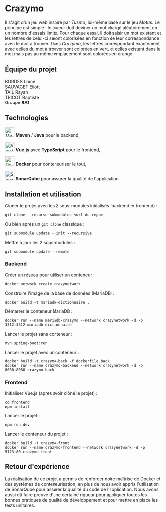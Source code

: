 # Crazymo
Il s'agit d'un jeu web inspiré par *Tusmo*, lui-même basé sur le jeu *Motus*. Le principe est simple : le joueur doit deviner un mot chargé aléatoirement en un nombre d'essais limité.
Pour chaque essai, il doit saisir un mot existant et les lettres de celui-ci seront colorisées en fonction de leur correspondance avec le mot à trouver.
Dans *Crazymo*, les lettres correspondant exactement avec celles du mot à trouver sont colorées en vert, et celles existant dans le mot mais pas au même emplacement sont colorées en orange.


## Équipe du projet
BORDES Lomé\
SAUVAGET Eliott\
TAIL Rayan\
TRICOT Baptiste\
Groupe **RA1**


## Technologies
<img src="https://user-images.githubusercontent.com/25181517/117207242-07d5a700-adf4-11eb-975e-be04e62b984b.png" alt="Maven" title="Maven" width="30"/> **Maven** / **Java** pour le backend,

<img src="https://user-images.githubusercontent.com/25181517/117448124-a2da9800-af3e-11eb-85d2-bd1b69b65603.png" alt="Vue.js" title="Vue.js" width="30"/> **Vue.js** avec **TypeScript** pour le frontend,

<img src="https://user-images.githubusercontent.com/25181517/117207330-263ba280-adf4-11eb-9b97-0ac5b40bc3be.png" alt="Docker" title="Docker" width="30"/> **Docker** pour conteneuriser le tout,

<img src="https://user-images.githubusercontent.com/25181517/184146221-671413cb-b1ae-47db-a232-b37c99281516.png" alt="SonarQube" title="SonarQube" width="30"/> **SonarQube** pour assurer la qualité de l'application.


## Installation et utilisation
Cloner le projet avec les 2 sous-modules initialisés (backend et frontend) :
```
git clone --recurse-submodules <url-du-repo>
```
Ou bien après un `git clone` classique :
```
git submodule update --init --recursive 
```

Mettre à jour les 2 sous-modules :
```
git submodule update --remote
```

### Backend
Créer un réseau pour utiliser un conteneur :
```
docker network create crazynetwork
```

Construire l'image de la base de données (MariaDB) :
```
docker build -t mariadb-dictionnaire .
```

Démarrer le conteneur MariaDB :
```
docker run --name mariadb-crazymo --network crazynetwork -d -p 3312:3312 mariadb-dictionnaire
```

Lancer le projet sans conteneur :
```
mvn spring-boot:run
```

Lancer le projet avec un conteneur :
```
docker build -t crazymo-back -f dockerfile.back
docker run --name crazymo-backend --network crazynetwork -d -p 8080:8080 crazymo-back
```

### Frontend
Initialiser Vue.js (après avoir clôné le projet) :
```
cd frontend
npm install
```

Lancer le projet :
```
npm run dev
```

Lancer le conteneur du projet :
```
docker build -t crazymo-front
docker run --name crazymo-frontend --network crazynetwork -d -p 5173:80 crazymo-front
```


## Retour d'expérience
La réalisation de ce projet a permis de renforcer notre maîtrise de Docker et des systèmes de conteneurisation, en plus de nous avoir appris l'utilisation de SonarQube pour assurer la qualité du code de l'application. Nous avons aussi dû faire preuve d'une certaine rigueur pour appliquer toutes les bonnes pratiques de qualité de développement et pour mettre en place les tests unitaires.